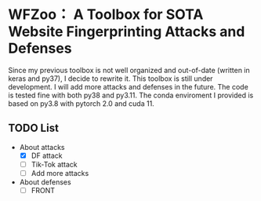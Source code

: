 # WFZoo： A Toolbox for SOTA Website Fingerprinting Attacks and Defenses
Since my previous toolbox is not well organized and out-of-date (written in keras and py37), I decide to rewrite it. This toolbox is still under development. I will add more attacks and defenses in the future.
The code is tested fine with both py38 and py3.11. The conda enviroment I provided is based on py3.8 with pytorch 2.0 and cuda 11.

## TODO List
- About attacks
    - [x] DF attack
    - [ ] Tik-Tok attack
    - [ ] Add more attacks
- About defenses
    - [ ] FRONT